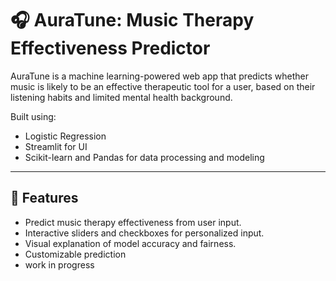 # 🎧 AuraTune: Music Therapy Effectiveness Predictor

AuraTune is a machine learning-powered web app that predicts whether music is likely to be an effective therapeutic tool for a user, based on their listening habits and limited mental health background.

Built using:
- Logistic Regression
- Streamlit for UI
- Scikit-learn and Pandas for data processing and modeling

---

## 🚀 Features

- Predict music therapy effectiveness from user input.
- Interactive sliders and checkboxes for personalized input.
- Visual explanation of model accuracy and fairness.
- Customizable prediction
- work in progress

